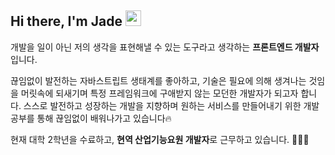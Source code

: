 ## Hi there, I'm Jade <img src="https://media.giphy.com/media/hvRJCLFzcasrR4ia7z/giphy.gif" width="25px"> </h1>

개발을 일이 아닌 저의 생각을 표현해낼 수 있는 도구라고 생각하는 **프론트엔드 개발자**입니다.

끊임없이 발전하는 자바스트립트 생태계를 좋아하고, 기술은 필요에 의해 생겨나는 것임을 머릿속에 되새기며 특정 프레임워크에 구애받지 않는 모던한 개발자가 되고자 합니다. 스스로 발전하고 성장하는 개발을 지향하며 원하는 서비스를 만들어내기 위한 개발 공부를 통해 끊임없이 배워나가고 있습니다🔥

현재 대학 2학년을 수료하고, **현역 산업기능요원 개발자**로 근무하고 있습니다. 🧑🏻‍💻
